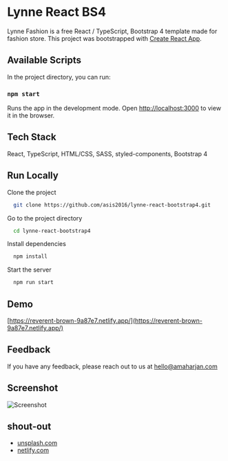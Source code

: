 # Lynne React BS4

Lynne Fashion is a free React / TypeScript, Bootstrap 4 template made for fashion store. This project was bootstrapped with [Create React App](https://github.com/facebook/create-react-app).


## Available Scripts

In the project directory, you can run:

### `npm start`

Runs the app in the development mode. Open [http://localhost:3000](http://localhost:3000) to view it in the browser.


## Tech Stack

React, TypeScript, HTML/CSS, SASS, styled-components, Bootstrap 4

  
## Run Locally

Clone the project

```bash
  git clone https://github.com/asis2016/lynne-react-bootstrap4.git
```

Go to the project directory

```bash
  cd lynne-react-bootstrap4
```

Install dependencies

```bash
  npm install
```

Start the server

```bash
  npm run start
```

  
## Demo

[https://reverent-brown-9a87e7.netlify.app/](https://reverent-brown-9a87e7.netlify.app/)
  
## Feedback

If you have any feedback, please reach out to us at hello@amaharjan.com
 

## Screenshot
![Screenshot](/screenshots/screenshot.png)

## shout-out

 - [unsplash.com](https://unsplash.com/)
 - [netlify.com](https://www.netlify.com/)

